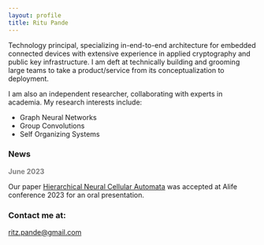 ```yaml
---
layout: profile
title: Ritu Pande
---
```


Technology principal, specializing in-end-to-end architecture for embedded connected devices with extensive experience in applied cryptography and public key infrastructure. I am deft at technically building and grooming large teams to take a product/service from its conceptualization to deployment.

I am also an independent researcher, collaborating with experts in academia. My research interests include:      
- Graph Neural Networks
- Group Convolutions
- Self Organizing Systems

### News

<span style="color:gray"> <b> June 2023 </b></span>  
  
Our paper [Hierarchical Neural Cellular Automata](https://direct.mit.edu/isal/proceedings/isal/35/20/116844) was accepted at Alife conference 2023 for an oral presentation.  

### Contact me at:

[ritz.pande@gmail.com](mailto:ritz.pande@gmail.com)
